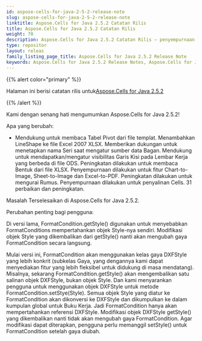 ```yaml
---
id: aspose-cells-for-java-2-5-2-release-note
slug: aspose-cells-for-java-2-5-2-release-note
linktitle: Aspose.Cells for Java 2.5.2 Catatan Rilis
title: Aspose.Cells for Java 2.5.2 Catatan Rilis
weight: 70
description: Aspose.Cells for Java 2.5.2 Catatan Rilis – penyempurnaan terbaru, fitur baru, dan perbaikan
type: repositor
layout: releas
family_listing_page_title: Aspose.Cells for Java 2.5.2 Release Note
keywords: Aspose.Cells for Java 2.5.2 Release Notes, Aspose.Cells for Java 2.5.2 updates and fixe
---
```

{{% alert color="primary" %}} 

 Halaman ini berisi catatan rilis untuk[Aspose.Cells for Java 2.5.2](https://releases.aspose.com/cells/java/new-releases/aspose.cells-for-java-2.5.2/)

{{% /alert %}} 

 Kami dengan senang hati mengumumkan Aspose.Cells for Java 2.5.2!

 Apa yang berubah:

- Mendukung untuk membaca Tabel Pivot dari file templat.
 Menambahkan LineShape ke file Excel 2007 XLSX.
 Memberikan dukungan untuk menetapkan nama Seri saat mengatur sumber data Bagan.
 Mendukung untuk mendapatkan/mengatur visibilitas Garis Kisi pada Lembar Kerja yang berbeda di file ODS.
 Peningkatan dilakukan untuk membaca Bentuk dari file XLSX.
 Penyempurnaan dilakukan untuk fitur Chart-to-Image, Sheet-to-Image dan Excel-to-PDF.
 Peningkatan dilakukan untuk mengurai Rumus.
 Penyempurnaan dilakukan untuk penyalinan Cells.
 31 perbaikan dan peningkatan.

 Masalah Terselesaikan di Aspose.Cells for Java 2.5.2.





 Perubahan penting bagi pengguna:



Di versi lama, FormatCondition.getStyle() digunakan untuk menyebabkan FormatConditions mempertahankan objek Style-nya sendiri. Modifikasi objek Style yang dikembalikan dari getStyle() nanti akan mengubah gaya FormatCondition secara langsung.

Mulai versi ini, FormatCondition akan menggunakan kelas gaya DXFStyle yang lebih konkrit (subkelas Gaya, yang dengannya kami dapat menyediakan fitur yang lebih fleksibel untuk didukung di masa mendatang). Misalnya, sekarang FormatCondition.getStyle() akan mengembalikan satu salinan objek DXFStyle, bukan objek Style. Dan kami menyarankan pengguna untuk menggunakan objek DXFStyle untuk metode FormatCondition.setStye(Style). Semua objek Style yang diatur ke FormatCondition akan dikonversi ke DXFStyle dan dikumpulkan ke dalam kumpulan global untuk Buku Kerja. Jadi FormatCondition hanya akan mempertahankan referensi DXFStyle. Modifikasi objek DXFStyle getStyle() yang dikembalikan nanti tidak akan mengubah gaya FormatCondition. Agar modifikasi dapat diterapkan, pengguna perlu memanggil setStyle() untuk FormatCondition setelah gaya diubah.

